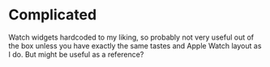 # Complicated

Watch widgets hardcoded to my liking, so probably not very useful out of the box unless you have exactly the same tastes and Apple Watch layout as I do. But might be useful as a reference?
